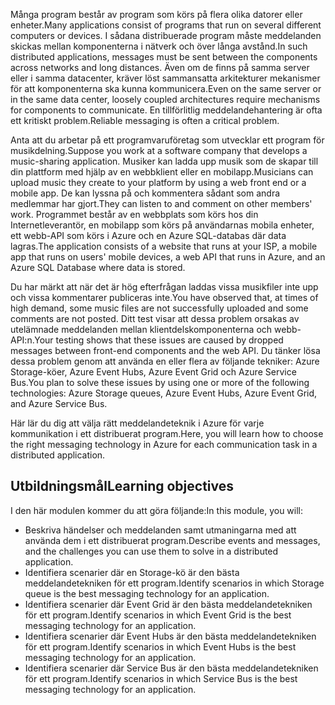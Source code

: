 <span data-ttu-id="79c06-101">Många program består av program som körs på flera olika datorer eller enheter.</span><span class="sxs-lookup"><span data-stu-id="79c06-101">Many applications consist of programs that run on several different computers or devices.</span></span> <span data-ttu-id="79c06-102">I sådana distribuerade program måste meddelanden skickas mellan komponenterna i nätverk och över långa avstånd.</span><span class="sxs-lookup"><span data-stu-id="79c06-102">In such distributed applications, messages must be sent between the components across networks and long distances.</span></span> <span data-ttu-id="79c06-103">Även om de finns på samma server eller i samma datacenter, kräver löst sammansatta arkitekturer mekanismer för att komponenterna ska kunna kommunicera.</span><span class="sxs-lookup"><span data-stu-id="79c06-103">Even on the same server or in the same data center, loosely coupled architectures require mechanisms for components to communicate.</span></span> <span data-ttu-id="79c06-104">En tillförlitlig meddelandehantering är ofta ett kritiskt problem.</span><span class="sxs-lookup"><span data-stu-id="79c06-104">Reliable messaging is often a critical problem.</span></span>

<span data-ttu-id="79c06-105">Anta att du arbetar på ett programvaruföretag som utvecklar ett program för musikdelning.</span><span class="sxs-lookup"><span data-stu-id="79c06-105">Suppose you work at a software company that develops a music-sharing application.</span></span> <span data-ttu-id="79c06-106">Musiker kan ladda upp musik som de skapar till din plattform med hjälp av en webbklient eller en mobilapp.</span><span class="sxs-lookup"><span data-stu-id="79c06-106">Musicians can upload music they create to your platform by using a web front end or a mobile app.</span></span> <span data-ttu-id="79c06-107">De kan lyssna på och kommentera sådant som andra medlemmar har gjort.</span><span class="sxs-lookup"><span data-stu-id="79c06-107">They can listen to and comment on other members' work.</span></span> <span data-ttu-id="79c06-108">Programmet består av en webbplats som körs hos din Internetleverantör, en mobilapp som körs på användarnas mobila enheter, ett webb-API som körs i Azure och en Azure SQL-databas där data lagras.</span><span class="sxs-lookup"><span data-stu-id="79c06-108">The application consists of a website that runs at your ISP, a mobile app that runs on users' mobile devices, a web API that runs in Azure, and an Azure SQL Database where data is stored.</span></span>

<span data-ttu-id="79c06-109">Du har märkt att när det är hög efterfrågan laddas vissa musikfiler inte upp och vissa kommentarer publiceras inte.</span><span class="sxs-lookup"><span data-stu-id="79c06-109">You have observed that, at times of high demand, some music files are not successfully uploaded and some comments are not posted.</span></span> <span data-ttu-id="79c06-110">Ditt test visar att dessa problem orsakas av utelämnade meddelanden mellan klientdelskomponenterna och webb-API:n.</span><span class="sxs-lookup"><span data-stu-id="79c06-110">Your testing shows that these issues are caused by dropped messages between front-end components and the web API.</span></span> <span data-ttu-id="79c06-111">Du tänker lösa dessa problem genom att använda en eller flera av följande tekniker: Azure Storage-köer, Azure Event Hubs, Azure Event Grid och Azure Service Bus.</span><span class="sxs-lookup"><span data-stu-id="79c06-111">You plan to solve these issues by using one or more of the following technologies: Azure Storage queues, Azure Event Hubs, Azure Event Grid, and Azure Service Bus.</span></span>

<span data-ttu-id="79c06-112">Här lär du dig att välja rätt meddelandeteknik i Azure för varje kommunikation i ett distribuerat program.</span><span class="sxs-lookup"><span data-stu-id="79c06-112">Here, you will learn how to choose the right messaging technology in Azure for each communication task in a distributed application.</span></span>

## <a name="learning-objectives"></a><span data-ttu-id="79c06-113">Utbildningsmål</span><span class="sxs-lookup"><span data-stu-id="79c06-113">Learning objectives</span></span>
<span data-ttu-id="79c06-114">I den här modulen kommer du att göra följande:</span><span class="sxs-lookup"><span data-stu-id="79c06-114">In this module, you will:</span></span>

- <span data-ttu-id="79c06-115">Beskriva händelser och meddelanden samt utmaningarna med att använda dem i ett distribuerat program.</span><span class="sxs-lookup"><span data-stu-id="79c06-115">Describe events and messages, and the challenges you can use them to solve in a distributed application.</span></span>
- <span data-ttu-id="79c06-116">Identifiera scenarier där en Storage-kö är den bästa meddelandetekniken för ett program.</span><span class="sxs-lookup"><span data-stu-id="79c06-116">Identify scenarios in which Storage queue is the best messaging technology for an application.</span></span>
- <span data-ttu-id="79c06-117">Identifiera scenarier där Event Grid är den bästa meddelandetekniken för ett program.</span><span class="sxs-lookup"><span data-stu-id="79c06-117">Identify scenarios in which Event Grid is the best messaging technology for an application.</span></span>
- <span data-ttu-id="79c06-118">Identifiera scenarier där Event Hubs är den bästa meddelandetekniken för ett program.</span><span class="sxs-lookup"><span data-stu-id="79c06-118">Identify scenarios in which Event Hubs is the best messaging technology for an application.</span></span>
- <span data-ttu-id="79c06-119">Identifiera scenarier där Service Bus är den bästa meddelandetekniken för ett program.</span><span class="sxs-lookup"><span data-stu-id="79c06-119">Identify scenarios in which Service Bus is the best messaging technology for an application.</span></span>
